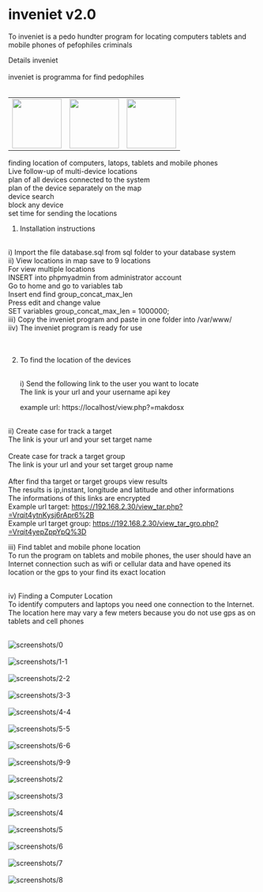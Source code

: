 # inveniet v2.0
To inveniet is a pedo hundter program for locating computers tablets and mobile phones of pefophiles criminals

Details inveniet <br><br>
inveniet is programma for find pedophiles <br><br>

<table>
 <tr>
  <td> <img width="100" height="100" src="assets/img/prof5.jpg"> </td>
  <td> <img width="100" height="100" src="assets/img/prof6.jpg"> </td>
  <td> <img width="100" height="100" src="assets/img/prof6.png"> </td>
 </tr>
</table>  



finding location of computers, latops, tablets  and mobile phones <br>
Live follow-up of multi-device locations <br>
plan of all devices connected to the system <br>
plan of the device separately on the map <br>
device search <br>
block any device <br>
set time for sending the locations <br>

1) Installation instructions <br><br>
   
  i) Import the file database.sql from sql folder to your database system <br>
  ii) View locations in map save to 9 locations <br>
      For view multiple locations <br>
      INSERT into phpmyadmin from administrator account <br>
      Go to home and go to variables tab <br>
      Insert end find group_concat_max_len <br>
      Press edit and change value <br>
      SET variables group_concat_max_len = 1000000; <br>
  iii) Copy the inveniet program and paste in one folder into /var/www/ <br>
  iiv) The inveniet program is ready for use <br><br> <br>
  
 
2) To find the location of the devices <br><br>
   
   i) Send the following link to the user you want to locate <br>
      The link is your url and your username api key <br>
      
      example url: https://localhost/view.php?=makdosx <br><br>      
      
  ii) Create case for track a target <br>
      The link is your url and your set target name <br><br>
      Create case for track a target group <br>
      The link is your url and your set target group name <br><br>
      After find tha target or target groups view results <br>
      The results is ip,instant, longitude and latitude and other informations <br>
      The informations of this links are encrypted <br>
      Example url target:  https://192.168.2.30/view_tar.php?=Vrqit4ytnKysj6rApr6%2B <br>
      Example url target group: https://192.168.2.30/view_tar_gro.php?=Vrqit4yepZppYpQ%3D <br>
      
     

      
   iii)  Find tablet and mobile phone location <br>
    To run the program on tablets and mobile phones, the user should have an Internet connection such as wifi or cellular data and have opened its location or the gps to your find its exact location <br><br>
   
   iv) Finding a Computer Location <br>
   To identify computers and laptops you need one connection to the Internet. The location here may vary a few meters because you do not use gps as on tablets and cell phones <br><br>
  
![screenshots/0](screenshots/0.png) <br><br>
![screenshots/1-1](screenshots/1-1.png) <br><br>
![screenshots/2-2](screenshots/2-2.png) <br><br>
![screenshots/3-3](screenshots/3-3.png) <br><br>
![screenshots/4-4](screenshots/4-4.png) <br><br>
![screenshots/5-5](screenshots/5-5.png) <br><br>
![screenshots/6-6](screenshots/6-6.png) <br><br>
![screenshots/9-9](screenshots/9-9.png) <br><br>
![screenshots/2](screenshots/2.png) <br><br>
![screenshots/3](screenshots/3.png) <br><br>
![screenshots/4](screenshots/4.png) <br><br>
![screenshots/5](screenshots/5.png) <br><br>
![screenshots/6](screenshots/6.png) <br><br>
![screenshots/7](screenshots/7.png) <br><br>
![screenshots/8](screenshots/8.png) <br><br>
